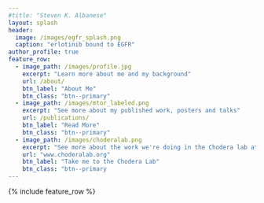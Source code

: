 ```yaml
---
#title: "Steven K. Albanese"
layout: splash
header:
  image: /images/egfr_splash.png
  caption: "erlotinib bound to EGFR"
author_profile: true
feature_row:
  - image_path: /images/profile.jpg
    excerpt: "Learn more about me and my background"
    url: /about/
    btn_label: "About Me"
    btn_class: "btn--primary"
  - image_path: /images/mtor_labeled.png
    excerpt: "See more about my published work, posters and talks"
    url: /publications/
    btn_label: "Read More"
    btn_class: "btn--primary"
  - image_path: /images/choderalab.png
    excerpt: "See more about the work we're doing in the Chodera lab at [MSKCC](https://www.sloankettering.edu/gerstner)"
    url: "www.choderalab.org"
    btn_label: "Take me to the Chodera Lab"
    btn_class: "btn--primary
--- 
```


{% include feature_row %}